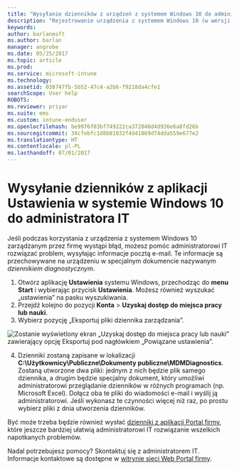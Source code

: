 ```yaml
---
title: "Wysyłanie dzienników z urządzeń z systemem Windows 10 do administratora IT | Dokumentacja firmy Microsoft"
description: "Rejestrowanie urządzenia z systemem Windows 10 (w wersji 1511) w usłudze Intune"
keywords: 
author: barlanmsft
ms.author: barlan
manager: angrobe
ms.date: 05/25/2017
ms.topic: article
ms.prod: 
ms.service: microsoft-intune
ms.technology: 
ms.assetid: 038747fb-5b52-47c4-a2b6-f9218da4cfe1
searchScope: User help
ROBOTS: 
ms.reviewer: priyar
ms.suite: ems
ms.custom: intune-enduser
ms.openlocfilehash: be9976f03bf749222ca372040d4d936e6a8fd26b
ms.sourcegitcommit: 34cfebfc1d8b81032f4d41869d74dda559e677e2
ms.translationtype: HT
ms.contentlocale: pl-PL
ms.lasthandoff: 07/01/2017
---
```

# <a name="send-logs-to-your-it-admin-from-the-settings-app-for-windows-10"></a>Wysyłanie dzienników z aplikacji Ustawienia w systemie Windows 10 do administratora IT

Jeśli podczas korzystania z urządzenia z systemem Windows 10 zarządzanym przez firmę wystąpi błąd, możesz pomóc administratorowi IT rozwiązać problem, wysyłając informacje pocztą e-mail. Te informacje są przechowywane na urządzeniu w specjalnym dokumencie nazywanym _dziennikiem diagnostycznym_.

1.  Otwórz aplikację **Ustawienia** systemu Windows, przechodząc do **menu Start** i wybierając przycisk **Ustawienia**. Możesz również wyszukać „ustawienia” na pasku wyszukiwania.
2.  Przejdź kolejno do pozycji **Konta** > **Uzyskaj dostęp do miejsca pracy lub nauki**.
3.  Wybierz pozycję „Eksportuj pliki dziennika zarządzania”.

  ![Zostanie wyświetlony ekran „Uzyskaj dostęp do miejsca pracy lub nauki” zawierający opcję Eksportuj pod nagłówkiem „Powiązane ustawienia”.](./media/w10-export-logs.png)

4. Dzienniki zostaną zapisane w lokalizacji **C:\Użytkownicy\Publiczne\Dokumenty publiczne\MDMDiagnostics**. Zostaną utworzone dwa pliki: jednym z nich będzie plik samego dziennika, a drugim będzie specjalny dokument, który umożliwi administratorowi przeglądanie dzienników w różnych programach (np. Microsoft Excel). Dołącz oba te pliki do wiadomości e-mail i wyślij ją administratorowi. Jeśli wykonasz te czynności więcej niż raz, po prostu wybierz pliki z dnia utworzenia dzienników. 

Być może trzeba będzie również wysłać [dzienniki z aplikacji Portal firmy](send-logs-to-your-it-admin-cp-windows.md), które jeszcze bardziej ułatwią administratorowi IT rozwiązanie wszelkich napotkanych problemów. 

Nadal potrzebujesz pomocy? Skontaktuj się z administratorem IT. Informacje kontaktowe są dostępne w [witrynie sieci Web Portal firmy](http://portal.manage.microsoft.com).
